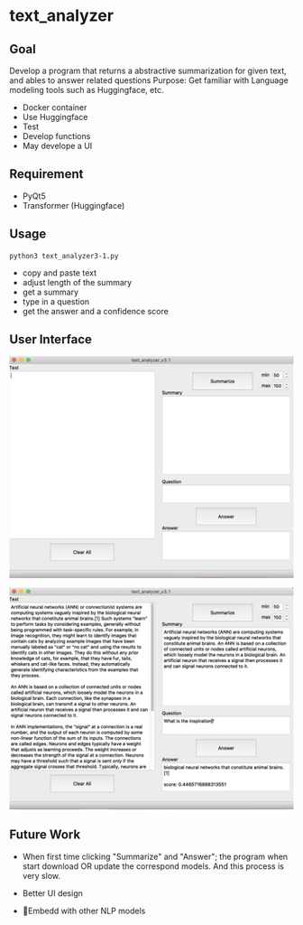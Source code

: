 # text_analyzer

## Goal
Develop a program that returns a abstractive summarization for given text, and ables to answer related questions
Purpose: Get familiar with Language modeling tools such as Huggingface, etc.

- Docker container
- Use Huggingface
- Test
- Develop functions
- May develope a UI


## Requirement
- PyQt5
- Transformer (Huggingface)

## Usage
    python3 text_analyzer3-1.py
- copy and paste text
- adjust length of the summary
- get a summary
- type in a question
- get the answer and a confidence score


## User Interface
![UI](samples/UI_1.png)

![UI](samples/UI_2.png)

## Future Work
- When first time clicking "Summarize" and "Answer"; the program when start download OR update the correspond models. And this process is very slow.

- Better UI design

- Embedd with other NLP models
